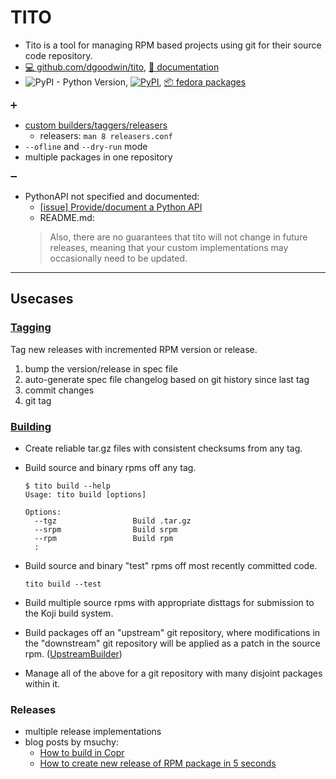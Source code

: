 # TITO

- Tito is a tool for managing RPM based projects using git for their source code repository.
- [ :computer: github.com/dgoodwin/tito](https://github.com/dgoodwin/tito), [ :scroll: documentation](???)
- ![PyPI - Python Version](https://img.shields.io/pypi/pyversions/tito.svg), [![PyPI](https://img.shields.io/pypi/v/tito.svg)](https://pypi.org/project/tito/), [ :package: fedora packages](https://src.fedoraproject.org/rpms/tito)

:heavy_plus_sign:
- [custom builders/taggers/releasers](https://github.com/dgoodwin/tito#custom-builders--taggers--releasers)
  - releasers: `man 8 releasers.conf`
- `--ofline` and `--dry-run` mode
- multiple packages in one repository

:heavy_minus_sign:
- PythonAPI not specified and documented:
  - [[issue] Provide/document a Python API](https://github.com/dgoodwin/tito/issues/165)
  - README.md:
   > Also, there are no guarantees that tito will not change in future releases, meaning that your custom implementations may occasionally need to be updated.

---

## Usecases

### [Tagging](https://github.com/dgoodwin/tito#tagging-packages)

Tag new releases with incremented RPM version or release.

1. bump the version/release in spec file
2. auto-generate spec file changelog based on git history since last tag
3. commit changes
4. git tag

### [Building](https://github.com/dgoodwin/tito#custom-builders--taggers--releasers)

- Create reliable tar.gz files with consistent checksums from any tag.
- Build source and binary rpms off any tag.

  ```
  $ tito build --help
  Usage: tito build [options]

  Options:
    --tgz                 Build .tar.gz
    --srpm                Build srpm
    --rpm                 Build rpm
    :
  ```


- Build source and binary "test" rpms off most recently committed code.
  ```
  tito build --test
  ```
- Build multiple source rpms with appropriate disttags for submission to the Koji build system.


- Build packages off an "upstream" git repository, where modifications in the "downstream" git repository will be applied as a patch in the source rpm. ([UpstreamBuilder](https://github.com/dgoodwin/tito/blob/0942baa1217ad31cd5c4cbb8750de3db15410672/src/tito/builder/main.py#L701))
- Manage all of the above for a git repository with many disjoint packages within it.

### Releases

- multiple release implementations
- blog posts by msuchy:
  - [How to build in Copr](http://miroslav.suchy.cz/blog/archives/2013/12/29/how_to_build_in_copr/)
  - [How to create new release of RPM package in 5 seconds](http://miroslav.suchy.cz/blog/archives/2013/12/17/how_to_create_new_release_of_rpm_package_in_5_seconds/)
